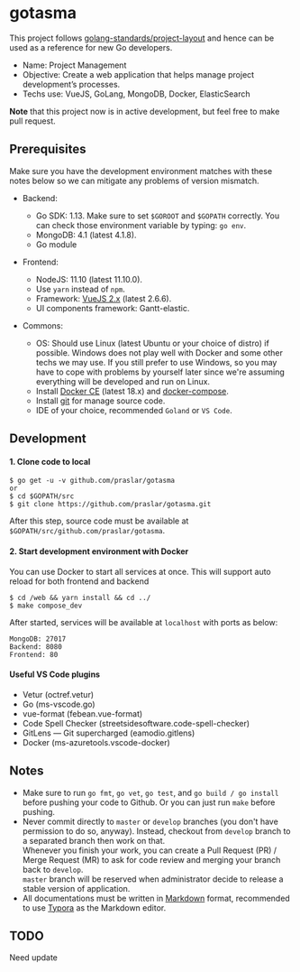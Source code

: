 # gotasma

This project follows [golang-standards/project-layout](https://github.com/golang-standards/project-layout) and hence can be used as a reference for new Go developers.

- Name: Project Management
- Objective: Create a web application that helps manage project development’s processes.
- Techs use: VueJS, GoLang, MongoDB, Docker, ElasticSearch

**Note** that this project now is in active development, but feel free to make pull request.

## Prerequisites

Make sure you have the development environment matches with these notes below so we can mitigate any problems of version mismatch.

- Backend:
  - Go SDK: 1.13.
    Make sure to set `$GOROOT` and `$GOPATH` correctly.
    You can check those environment variable by typing: `go env`.
  - MongoDB: 4.1 (latest 4.1.8).
  - Go module

- Frontend:
  - NodeJS: 11.10 (latest 11.10.0).
  - Use `yarn` instead of `npm`.
  - Framework: [VueJS 2.x](https://vuejs.org) (latest 2.6.6).
  - UI components framework: Gantt-elastic.

- Commons:
  - OS: Should use Linux (latest Ubuntu or your choice of distro) if possible.
    Windows does not play well with Docker and some other techs we may use.
    If you still prefer to use Windows, so you may have to cope with problems by yourself later
    since we're assuming everything will be developed and run on Linux.
  - Install [Docker CE](https://docs.docker.com/install/) (latest 18.x) and [docker-compose](https://docs.docker.com/compose/install/).
  - Install [git](https://git-scm.com/) for manage source code.
  - IDE of your choice, recommended `Goland` or `VS Code`.

## Development

#### 1. Clone code to local

```shell
$ go get -u -v github.com/praslar/gotasma
or
$ cd $GOPATH/src
$ git clone https://github.com/praslar/gotasma.git
```
After this step, source code must be available at `$GOPATH/src/github.com/praslar/gotasma`.

#### 2. Start development environment with Docker

You can use Docker to start all services at once. This will support auto reload for both frontend and backend

```shell
$ cd /web && yarn install && cd ../
$ make compose_dev
```

After started, services will be available at `localhost` with ports as below:
```
MongoDB: 27017
Backend: 8080
Frontend: 80
```

#### Useful VS Code plugins
- Vetur (octref.vetur)
- Go (ms-vscode.go)
- vue-format (febean.vue-format)
- Code Spell Checker (streetsidesoftware.code-spell-checker)
- GitLens — Git supercharged (eamodio.gitlens)
- Docker (ms-azuretools.vscode-docker)

## Notes

- Make sure to run `go fmt`, `go vet`, `go test`, and `go build / go install` before pushing your code to Github.
  Or you can just run `make` before pushing.
- Never commit directly to `master` or `develop` branches (you don't have permission to do so, anyway). Instead, checkout from `develop` branch to a separated branch then work on that.  
  Whenever you finish your work, you can create a Pull Request (PR) / Merge Request (MR) to ask for code review and merging your branch back to `develop`.   
  `master` branch will be reserved when administrator decide to release a stable version of application.
- All documentations must be written in [Markdown](https://guides.github.com/features/mastering-markdown/) format, recommended to use [Typora](https://typora.io/) as the Markdown editor.

## TODO
Need update
